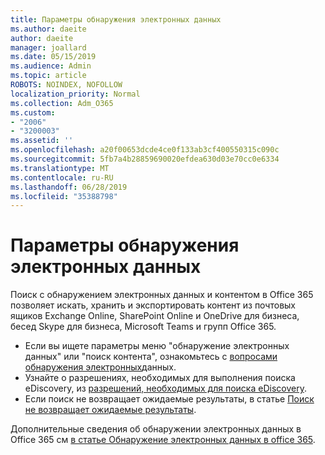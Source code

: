 ```yaml
---
title: Параметры обнаружения электронных данных
ms.author: daeite
author: daeite
manager: joallard
ms.date: 05/15/2019
ms.audience: Admin
ms.topic: article
ROBOTS: NOINDEX, NOFOLLOW
localization_priority: Normal
ms.collection: Adm_O365
ms.custom:
- "2006"
- "3200003"
ms.assetid: ''
ms.openlocfilehash: a20f00653dcde4ce0f133ab3cf400550315c090c
ms.sourcegitcommit: 5fb7a4b28859690020efdea630d03e70cc0e6334
ms.translationtype: MT
ms.contentlocale: ru-RU
ms.lasthandoff: 06/28/2019
ms.locfileid: "35388798"
---
```

# <a name="ediscovery-settings"></a>Параметры обнаружения электронных данных

Поиск с обнаружением электронных данных и контентом в Office 365 позволяет искать, хранить и экспортировать контент из почтовых ящиков Exchange Online, SharePoint Online и OneDrive для бизнеса, бесед Skype для бизнеса, Microsoft Teams и групп Office 365.

- Если вы ищете параметры меню "обнаружение электронных данных" или "поиск контента", ознакомьтесь с [вопросами обнаружения электронных](https://docs.microsoft.com/alchemyinsights/ediscovery-issues)данных.
- Узнайте о разрешениях, необходимых для выполнения поиска eDiscovery, из [разрешений, необходимых для поиска eDiscovery](https://docs.microsoft.com/alchemyinsights/permissions-required-for-ediscovery-searches).
- Если поиск не возвращает ожидаемые результаты, в статье [Поиск не возвращает ожидаемые результаты](https://docs.microsoft.com/alchemyinsights/search-not-returning-expected-results).

Дополнительные сведения об обнаружении электронных данных в Office 365 см [в статье Обнаружение электронных данных в office 365](https://docs.microsoft.com/office365/securitycompliance/ediscovery).
